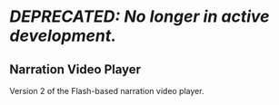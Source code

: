 # *DEPRECATED: No longer in active development.*
## Narration Video Player
Version 2 of the Flash-based narration video player.

